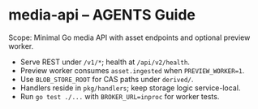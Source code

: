 # media-api – AGENTS Guide

Scope: Minimal Go media API with asset endpoints and optional preview worker.

- Serve REST under `/v1/*`; health at `/api/v2/health`.
- Preview worker consumes `asset.ingested` when `PREVIEW_WORKER=1`.
- Use `BLOB_STORE_ROOT` for CAS paths under `derived/`.
- Handlers reside in `pkg/handlers`; keep storage logic service-local.
- Run `go test ./...` with `BROKER_URL=inproc` for worker tests.
